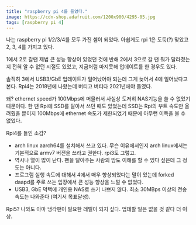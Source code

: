 ```yaml
---
title: "raspberry pi 4를 들였다."
image: https://cdn-shop.adafruit.com/1200x900/4295-05.jpg
tags: [raspberry pi 4]
---
```


나는 raspberry pi 1/2/3/4를 모두 가진 셈이 되었다. 아쉽게도 rpi 1은 도둑(?) 맞았고 2, 3, 4를 가지고 있다. 

1에서 2로 갈땐 제법 큰 성능 향상이 있었던 것에 반해 2에서 3으로 갈 땐 뭐가 달라졌는지 전혀 알 수 없던 시절도 있었고, 지금처럼 마지못해 업데이트를 한 경우도 있다.

솔직히 3에서 USB3/GbE 업데이트가 일어났어야 되는데 그게 늦어서 4에 일어났다고 본다. Rpi4는 2018년에 나왔는데 버티고 버티다 2021년에야 들였다.

왜? ethernet speed가 100Mbps에 머물러서 사실상 도저히 NAS기능을 쓸 수 없었기 때문이다. 한 땐 Rpi에 SSD를 달아서 쓰던 때도 있었는데 SSD는 Rpi의 부트 속도만 올려줬을 뿐이지 100Mbps에 ethernet 속도가 제한되었기 때문에 아무런 이득을 볼 수 없었다. 

Rpi4를 들인 소감?
- arch linux aarch64를 설치해서 쓰고 있다. 무슨 이유에서인지 arch linux에서는 기본적으로 armv7 버전을 쓰라고 권한다. rpi3도 그렇고.
- 역시나 열이 많이 난다. 팬을 달아주는 사람의 맘도 이해를 할 수 있다 싶은데 그 정도는 아니다.
- 프로그램 실행 속도에 대해서 4에서 매우 향상되었다는 말이 있는데 forked daapd를 주로 쓰는 입장에서 큰 성능 향상을 느낄 수 없었다.
- USB3, GbE 덕택에 개인용 NAS로 쓰기 나쁘지 않다. 최소 30MBps 이상의 전송 속도는 나와준다 (여기서 목표달성).

Rpi5? 나와도 아마 냉각팬이 필요한 레벨이 되지 싶다. 업데할 일은 없을 것 같다 더 이상. 

